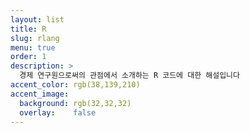 ```yaml
---
layout: list
title: R
slug: rlang
menu: true
order: 1
description: >
  경제 연구원으로써의 관점에서 소개하는 R 코드에 대한 해설입니다
accent_color: rgb(38,139,210)
accent_image:
  background: rgb(32,32,32)
  overlay:    false
---
```

